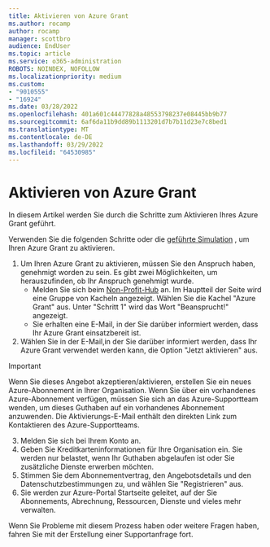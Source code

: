 ```yaml
---
title: Aktivieren von Azure Grant
ms.author: rocamp
author: rocamp
manager: scottbro
audience: EndUser
ms.topic: article
ms.service: o365-administration
ROBOTS: NOINDEX, NOFOLLOW
ms.localizationpriority: medium
ms.custom:
- "9010555"
- "16924"
ms.date: 03/28/2022
ms.openlocfilehash: 401a601c44477828a48553798237e08445bb9b77
ms.sourcegitcommit: 6af6da11b9dd89b1113201d7b7b11d23e7c8bed1
ms.translationtype: MT
ms.contentlocale: de-DE
ms.lasthandoff: 03/29/2022
ms.locfileid: "64530985"
---
```

# <a name="activating-azure-grant"></a>Aktivieren von Azure Grant

In diesem Artikel werden Sie durch die Schritte zum Aktivieren Ihres Azure Grant geführt.

Verwenden Sie die folgenden Schritte oder die [geführte Simulation](https://octe.azurewebsites.net/Microsoft/viewer/198/index.html#/2/0) , um Ihren Azure Grant zu aktivieren.

1. Um Ihren Azure Grant zu aktivieren, müssen Sie den Anspruch haben, genehmigt worden zu sein. Es gibt zwei Möglichkeiten, um herauszufinden, ob Ihr Anspruch genehmigt wurde.
   - Melden Sie sich beim [Non-Profit-Hub](https://nonprofit.microsoft.com) an. Im Hauptteil der Seite wird eine Gruppe von Kacheln angezeigt. Wählen Sie die Kachel "Azure Grant" aus. Unter "Schritt 1" wird das Wort "Beansprucht!" angezeigt.
   - Sie erhalten eine E-Mail, in der Sie darüber informiert werden, dass Ihr Azure Grant einsatzbereit ist.
2. Wählen Sie in der E-Mail,in der Sie darüber informiert werden, dass Ihr Azure Grant verwendet werden kann, die Option "Jetzt aktivieren" aus.

> [!IMPORTANT]
> Wenn Sie dieses Angebot akzeptieren/aktivieren, erstellen Sie ein neues Azure-Abonnement in Ihrer Organisation. Wenn Sie über ein vorhandenes Azure-Abonnement verfügen, müssen Sie sich an das Azure-Supportteam wenden, um dieses Guthaben auf ein vorhandenes Abonnement anzuwenden. Die Aktivierungs-E-Mail enthält den direkten Link zum Kontaktieren des Azure-Supportteams.

3. Melden Sie sich bei Ihrem Konto an.
4. Geben Sie Kreditkarteninformationen für Ihre Organisation ein. Sie werden nur belastet, wenn Ihr Guthaben abgelaufen ist oder Sie zusätzliche Dienste erwerben möchten.
5. Stimmen Sie dem Abonnementvertrag, den Angebotsdetails und den Datenschutzbestimmungen zu, und wählen Sie "Registrieren" aus.
6. Sie werden zur Azure-Portal Startseite geleitet, auf der Sie Abonnements, Abrechnung, Ressourcen, Dienste und vieles mehr verwalten.

Wenn Sie Probleme mit diesem Prozess haben oder weitere Fragen haben, fahren Sie mit der Erstellung einer Supportanfrage fort.
